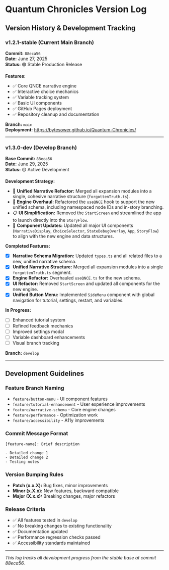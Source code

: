 # Quantum Chronicles Version Log

## Version History & Development Tracking

### v1.2.1-stable (Current Main Branch)
**Commit:** `88eca56`  
**Date:** June 27, 2025  
**Status:** 🟢 Stable Production Release

**Features:**
- ✅ Core QNCE narrative engine
- ✅ Interactive choice mechanics
- ✅ Variable tracking system
- ✅ Basic UI components
- ✅ GitHub Pages deployment
- ✅ Repository cleanup and documentation

**Branch:** `main`  
**Deployment:** https://bytesower.github.io/Quantum-Chronicles/

---

### v1.3.0-dev (Develop Branch)
**Base Commit:** `88eca56`  
**Date:** June 29, 2025  
**Status:** 🟡 Active Development

**Development Strategy:**
- 🎯 **Unified Narrative Refactor:** Merged all expansion modules into a single, cohesive narrative structure (`forgottenTruth.ts`).
- 🔄 **Engine Overhaul:** Refactored the `useQNCE` hook to support the new unified schema, including namespaced node IDs and in-story branching.
- 📋 **UI Simplification:** Removed the `StartScreen` and streamlined the app to launch directly into the `StoryFlow`.
- 🧪 **Component Updates:** Updated all major UI components (`NarrativeDisplay`, `ChoiceSelector`, `StateDebugOverlay`, `App`, `StoryFlow`) to align with the new engine and data structures.

**Completed Features:**
- [x] **Narrative Schema Migration:** Updated `types.ts` and all related files to a new, unified narrative schema.
- [x] **Unified Narrative Structure:** Merged all expansion modules into a single `forgottenTruth.ts` segment.
- [x] **Engine Refactor:** Overhauled `useQNCE.ts` for the new schema.
- [x] **UI Refactor:** Removed `StartScreen` and updated all components for the new engine.
- [x] **Unified Button Menu:** Implemented `SideMenu` component with global navigation for tutorial, settings, restart, and variables.

**In Progress:**
- [ ] Enhanced tutorial system
- [ ] Refined feedback mechanics
- [ ] Improved settings modal
- [ ] Variable dashboard enhancements
- [ ] Visual branch tracking

**Branch:** `develop`

---

## Development Guidelines

### Feature Branch Naming
- `feature/button-menu` - UI component features
- `feature/tutorial-enhancement` - User experience improvements
- `feature/narrative-schema` - Core engine changes
- `feature/performance` - Optimization work
- `feature/accessibility` - A11y improvements

### Commit Message Format
```
[feature-name]: Brief description

- Detailed change 1
- Detailed change 2
- Testing notes
```

### Version Bumping Rules
- **Patch (x.x.X):** Bug fixes, minor improvements
- **Minor (x.X.x):** New features, backward compatible
- **Major (X.x.x):** Breaking changes, major refactors

### Release Criteria
- ✅ All features tested in `develop`
- ✅ No breaking changes to existing functionality
- ✅ Documentation updated
- ✅ Performance regression checks passed
- ✅ Accessibility standards maintained

---

*This log tracks all development progress from the stable base at commit 88eca56.*
